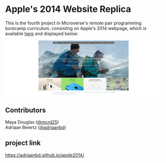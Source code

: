 # Apple's 2014 Website Replica

This is the fourth project in Microverse's remote pair programming bootcamp curriculum, consisting on Apple's 2014 webpage, which is available [here](https://web.archive.org/web/20140301004610/http://www.apple.com/) and displayed below:

![Screenshot of Apple's Website](https://github.com/adriaanbd/apple2014/blob/master/images/apple-website-screenshot.jpg)

## Contributors
Maya Douglas ([@mcrd25](https://github.com/mcrd25))
<br>
Adriaan Beiertz ([@adriaanbd](https://github.com/adriaanbd))

## project link
https://adriaanbd.github.io/apple2014/
